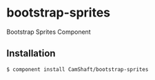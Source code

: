
# bootstrap-sprites

  Bootstrap Sprites Component


## Installation

    $ component install CamShaft/bootstrap-sprites
